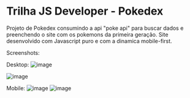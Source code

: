 # Trilha JS Developer - Pokedex
Projeto de Pokedex consumindo a api "poke api" para buscar dados e preenchendo o site com os pokemons da primeira geração. Site desenvolvido com Javascript puro e com a dinamica mobile-first.

Screenshots:

Desktop:
![image](https://user-images.githubusercontent.com/95576985/235379399-f1716f4a-e5f2-4228-a892-48c5f9451260.png)

![image](https://user-images.githubusercontent.com/95576985/235379395-1f8173b4-0b47-4032-9f90-be49e8fadc3f.png)

Mobile:
![image](https://user-images.githubusercontent.com/95576985/235379422-b9041da2-242a-4c47-ba40-02624133f2c7.png)
![image](https://user-images.githubusercontent.com/95576985/235379426-6f374ecd-ec9a-4e8b-9ff2-84ceb4254413.png)
